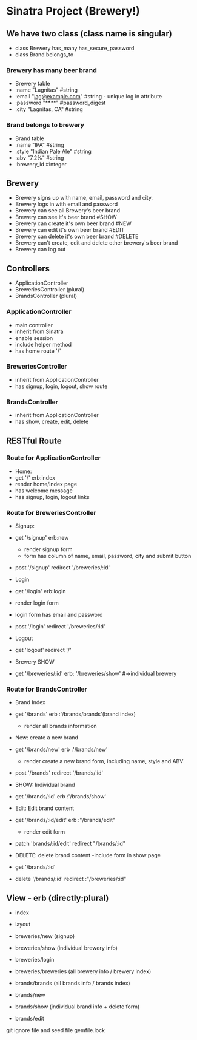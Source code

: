 # Sinatra Project (Brewery!)

## We have two class (class name is singular)
- class Brewery      has_many  has_secure_password
- class Brand        belongs_to

### Brewery has many beer brand
- Brewery table
- :name "Lagnitas"   #string
- :email  "lag@example.com"  #string - unique log in attribute
- :password "****"      #password_digest
- :city "Lagnitas, CA"  #string


### Brand belongs to brewery
- Brand table
- :name   "IPA"   #string
- :style  "Indian Pale Ale"     #string
- :abv    "7.2%"    #string
- :brewery_id       #integer

## Brewery
- Brewery signs up with name, email, password and city.
- Brewery logs in with email and password
- Brewery can see all Brewery's beer brand      
- Brewery can see it's beer brand               #SHOW
- Brewery can create it's own beer brand        #NEW
- Brewery can edit it's own beer brand          #EDIT
- Brewery can delete it's own beer brand        #DELETE
- Brewery can't create, edit and delete other brewery's beer brand
- Brewery can log out

## Controllers
- ApplicationController
- BreweriesController  (plural)
- BrandsController     (plural)


### ApplicationController
- main controller
- inherit from Sinatra
- enable session
- include helper method
- has home route '/'

### BreweriesController
- inherit from ApplicationController
- has signup, login, logout, show route

### BrandsController
- inherit from ApplicationController
- has show, create, edit, delete


## RESTful Route

### Route for ApplicationController
- Home:  
-  get '/'  erb:index  
  - render home/index page
  - has welcome message
  - has signup, login, logout links


### Route for BreweriesController
- Signup:  
 - get '/signup'    erb:new  
   - render signup form
   - form has column of name, email, password, city and submit button

 - post '/signup'   redirect '/breweries/:id'

- Login
 - get '/login'     erb:login    
  - render login form
  - login form has email and password
 - post '/login'    redirect '/breweries/:id'

- Logout
 - get 'logout'     redirect '/'  

- Brewery SHOW
 - get '/breweries/:id'  erb: '/breweries/show'  #=>individual brewery

### Route for BrandsController
- Brand Index
 - get '/brands'     erb :'/brands/brands'(brand index)
   - render all brands information

- New: create a new brand
 - get '/brands/new'  erb :'/brands/new'
   - render create a new brand form, including name, style and ABV
 - post '/brands'     redirect '/brands/:id'

- SHOW: Individual brand
 - get '/brands/:id'  erb :'/brands/show'

- Edit: Edit brand content
 - get '/brands/:id/edit'   erb :"/brands/edit"
   - render edit form
 - patch 'brands/:id/edit'  redirect "/brands/:id"

- DELETE: delete brand content -include form in show page
 - get '/brands/:id'
 - delete '/brands/:id'  redirect :"/breweries/:id"

## View - erb (directly:plural)
- index
- layout

- breweries/new  (signup)
- breweries/show (individual brewery info)
- breweries/login
- breweries/breweries (all brewery info / brewery index)

- brands/brands  (all brands info / brands index)
- brands/new
- brands/show  (individual brand info + delete form)
- brands/edit


git ignore file and seed file
gemfile.lock
